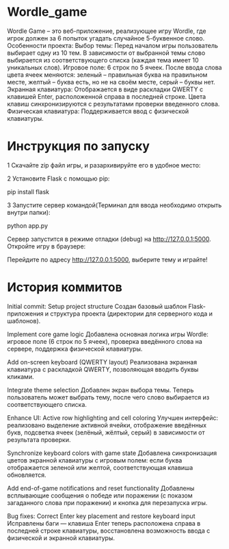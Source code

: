 # Wordle_game
Wordle Game – это веб-приложение, реализующее игру Wordle, где игрок должен за 6 попыток угадать случайное 5-буквенное слово. Особенности проекта:
Выбор темы: Перед началом игры пользователь выбирает одну из 10 тем. В зависимости от выбранной темы слово выбирается из соответствующего списка (каждая тема имеет 10 уникальных слов).
Игровое поле: 6 строк по 5 ячеек. После ввода слова цвета ячеек меняются: зеленый – правильная буква на правильном месте, желтый – буква есть, но не на своём месте, серый – буквы нет.
Экранная клавиатура: Отображается в виде раскладки QWERTY с клавишей Enter, расположенной справа в последней строке. Цвета клавиш синхронизируются с результатами проверки введенного слова.
Физическая клавиатура: Поддерживается ввод с физической клавиатуры.
# Инструкция по запуску
1 Скачайте zip файл игры, и разархивируйте его в удобное место:

2 Установите Flask с помощью pip:

pip install flask

3 Запустите сервер командой(Терминал для ввода необходимо открыть внутри папки):

python app.py

Сервер запустится в режиме отладки (debug) на http://127.0.0.1:5000.
Откройте игру в браузере:

Перейдите по адресу http://127.0.0.1:5000, выберите тему и играйте!

# История коммитов

Initial commit: Setup project structure
Создан базовый шаблон Flask-приложения и структура проекта (директории для серверного кода и шаблонов).

Implement core game logic
Добавлена основная логика игры Wordle: игровое поле (6 строк по 5 ячеек), проверка введённого слова на сервере, поддержка физической клавиатуры.

Add on-screen keyboard (QWERTY layout)
Реализована экранная клавиатура с раскладкой QWERTY, позволяющая вводить буквы кликами.

Integrate theme selection
Добавлен экран выбора темы. Теперь пользователь может выбрать тему, после чего слово выбирается из соответствующего списка.

Enhance UI: Active row highlighting and cell coloring
Улучшен интерфейс: реализовано выделение активной ячейки, отображение введённых букв, подсветка ячеек (зелёный, жёлтый, серый) в зависимости от результата проверки.

Synchronize keyboard colors with game state
Добавлена синхронизация цветов экранной клавиатуры с игровым полем: если буква отображается зеленой или желтой, соответствующая клавиша обновляется.

Add end-of-game notifications and reset functionality
Добавлены всплывающие сообщения о победе или поражении (с показом загаданного слова при поражении) и кнопка для перезапуска игры.

Bug fixes: Correct Enter key placement and restore keyboard input
Исправлены баги — клавиша Enter теперь расположена справа в последней строке клавиатуры, восстановлена возможность ввода с физической и экранной клавиатуры.
